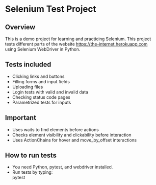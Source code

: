 # Selenium Test Project

## Overview

This is a demo project for learning and practicing Selenium.
This project tests different parts of the website https://the-internet.herokuapp.com using Selenium WebDriver in Python.

## Tests included

- Clicking links and buttons
- Filling forms and input fields
- Uploading files
- Login tests with valid and invalid data
- Checking status code pages
- Parametrized tests for inputs

## Important

- Uses waits to find elements before actions
- Checks element visibility and clickability before interaction
- Uses ActionChains for hover and move_by_offset interactions

## How to run tests

- You need Python, pytest, and webdriver installed.
- Run tests by typing:  
  pytest
